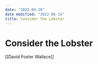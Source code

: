 ```yaml
---
date: "2022-04-20"
date modified: "2022-06-15"
title: Consider the Lobster
---
```


# Consider the Lobster
[[David Foster Wallace]]
